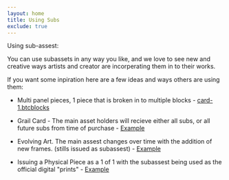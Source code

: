 ```yaml
---
layout: home
title: Using Subs
exclude: true
---
```

Using sub-assest:

You can use subassets in any way you like, and we love to see new and creative ways artists and creator are incorperating them in to their works.

If you want some inpiration here are a few ideas and ways others are using them:

- Multi panel pieces, 1 piece that is broken in to multiple blocks - <a href = "link.com">card-1.btcblocks</a>

- Grail Card - The main asset holders will recieve either all subs, or all future subs from time of purchase  - <a href = "link.com">Example</a>

- Evolving Art. The main assest changes over time with the addition of new frames. (stills issued as subassest) - <a href = "link.com">Example</a>

- Issuing a Physical Piece as a 1 of 1 with the subassest being used as the official digital "prints" - <a href = "link.com">Example</a>